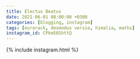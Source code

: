 ```yaml
---
title: Electus Beatus
date: 2021-06-01 08:00:00 +0300
categories: [blogging, instagram]
tags: [eurorack, desmodus versio, himalia, maths]
instagram_id: CPkm58ShttQ
---
```


{% include instagram.html %}